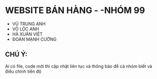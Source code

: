 # WEBSITE BÁN HÀNG - -NHÓM 99
* VŨ TRUNG ANH
* VÕ LỘC ANH
* HÀ XUÂN VIỆT
* ĐOÀN MẠNH CƯỜNG
## CHÚ Ý:
  Ai có file, code mới thì cập nhật liên tục và thông bảo để cả nhóm biết và điều chỉnh tiến độ
